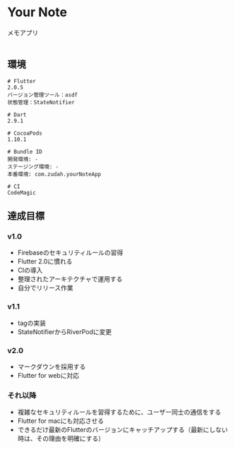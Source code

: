 # Your Note
メモアプリ
<br>
<br>
## 環境
```
# Flutter
2.0.5
バージョン管理ツール：asdf
状態管理：StateNotifier

# Dart
2.9.1

# CocoaPods
1.10.1

# Bundle ID
開発環境: -
ステージング環境: -
本番環境: com.zudah.yourNoteApp

# CI
CodeMagic
```


## 達成目標
### v1.0
- Firebaseのセキュリティルールの習得
- Flutter 2.0に慣れる
- CIの導入
- 整理されたアーキテクチャで運用する
- 自分でリリース作業

### v1.1
- tagの実装
- StateNotifierからRiverPodに変更

### v2.0
- マークダウンを採用する
- Flutter for webに対応

### それ以降
- 複雑なセキュリティルールを習得するために、ユーザー同士の通信をする
- Flutter for macにも対応させる
- できるだけ最新のFlutterのバージョンにキャッチアップする（最新にしない時は、その理由を明確にする）  
<br>
<br>

